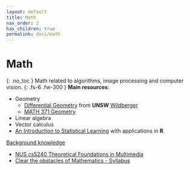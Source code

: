```yaml
---
layout: default
title: Math
nav_order: 2
has_children: true
permalink: docs/math
---
```


# Math
{: .no_toc }
Math related to algorithms, image processing and computer vision.
{: .fs-6 .fw-300 }
**Main resources**:<br>
- Geometry
  - [Differential Geometry](https://www.youtube.com/watch?v=_mvjOoTieTk&list=PLIljB45xT85DWUiFYYGqJVtfnkUFWkKtP) from **UNSW** [Wildberger](https://web.maths.unsw.edu.au/~norman/)
  - [MATH 371 Geometry](https://flashman.neocities.org/Courses/m371s09.html)
- Linear algebra
- Vector calculus
- [An Introduction to Statistical Learning](https://www.statlearning.com/online-course) with applications in **R**.

[Background knowledge](https://www.comp.nus.edu.sg/~leowwk/newstudents.html)
- [NUS cs5240 Theoretical Foundations in Multimedia](https://www.comp.nus.edu.sg/~cs5240/schedule.html)
- [Clear the obstacles of Mathematics - Syllabus](https://www.comp.nus.edu.sg/~cs6240/syllabus.html)